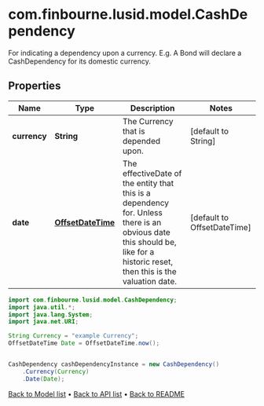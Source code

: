 # com.finbourne.lusid.model.CashDependency
For indicating a dependency upon a currency.  E.g. A Bond will declare a CashDependency for its domestic currency.

## Properties

Name | Type | Description | Notes
------------ | ------------- | ------------- | -------------
**currency** | **String** | The Currency that is depended upon. | [default to String]
**date** | [**OffsetDateTime**](OffsetDateTime.md) | The effectiveDate of the entity that this is a dependency for.  Unless there is an obvious date this should be, like for a historic reset, then this is the valuation date. | [default to OffsetDateTime]

```java
import com.finbourne.lusid.model.CashDependency;
import java.util.*;
import java.lang.System;
import java.net.URI;

String Currency = "example Currency";
OffsetDateTime Date = OffsetDateTime.now();


CashDependency cashDependencyInstance = new CashDependency()
    .Currency(Currency)
    .Date(Date);
```


[Back to Model list](../README.md#documentation-for-models) &#8226; [Back to API list](../README.md#documentation-for-api-endpoints) &#8226; [Back to README](../README.md)
